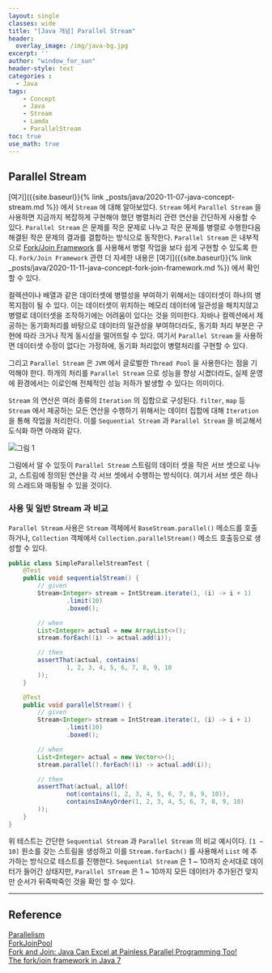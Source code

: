 ```yaml
--- 
layout: single
classes: wide
title: "[Java 개념] Parallel Stream"
header:
  overlay_image: /img/java-bg.jpg
excerpt: ''
author: "window_for_sun"
header-style: text
categories :
  - Java
tags:
    - Concept
    - Java
    - Stream
    - Lamda
    - ParallelStream
toc: true
use_math: true
---  
```


## Parallel Stream
[여기]({{site.baseurl}}{% link _posts/java/2020-11-07-java-concept-stream.md %})
에서 `Stream` 에 대해 알아보았다. 
`Stream` 에서 `Parallel Stream` 을 사용하면 지금까지 복잡하게 구현해야 했던 
병렬처리 관련 연산을 간단하게 사용할 수 있다. 
`Parallel Stream` 은 문제를 작은 문제로 나누고 작은 문제를 병렬로 수행한다음 
해결된 작은 문제의 결과를 결합하는 방식으로 동작한다. 
`Parallel Stream` 은 내부적으로 [Fork/Join Framework](https://docs.oracle.com/javase/tutorial/essential/concurrency/forkjoin.html)
를 사용해서 병렬 작업을 보다 쉽게 구현할 수 있도록 한다. 
`Fork/Join Framework` 관련 더 자세한 내용은 [여기]({{site.baseurl}}{% link _posts/java/2020-11-11-java-concept-fork-join-framework.md %})
에서 확인 할 수 있다. 

컬렉션이나 배열과 같은 데이터셋에 병렬성을 부여하기 위해서는 데이터셋이 하나의 병목지점이 될 수 있다. 
이는 데이터셋이 위치하는 메모리 데이터에 일관성을 해치지않고 병렬로 데이터셋을 조작하기에는 어려움이 있다는 것을 의미한다. 
자바나 컬렉션에서 제공하는 동기화처리를 바탕으로 데이터의 일관성을 부여하더라도, 
동기화 처리 부분은 구현에 따라 크거나 작게 동시성을 떨어뜨릴 수 있다. 
여기서 `Parallel Stream` 을 사용하면 데이터셋 수정이 없다는 가정하에, 
동기화 처리없이 병렬처리를 구현할 수 있다.  

그리고 `Parallel Stream` 은 `JVM` 에서 글로벌한 `Thread Pool` 을 사용한다는 점을 기억해야 한다. 
하개의 처리를 `Parallel Stream` 으로 성능을 향상 시켰더라도, 
실제 운영에 환경에서는 이로인해 전체적인 성능 저하가 발생할 수 있다는 의미이다.  

`Stream` 의 연산은 여러 종류의 `Iteration` 의 집합으로 구성된다. 
`filter`, `map` 등 `Stream` 에서 제공하는 모든 연산을 수행하기 위해서는 데이터 집합에 대해 `Iteration` 을 통해 작업을 처리한다. 
이를 `Sequential Stream` 과 `Parallel Stream` 을 비교해서 도식화 하면 아래와 같다.  

![그림 1]({{site.baseurl}}/img/java/concept_parallelstream_1.png)

그림에서 알 수 있듯이 `Parallel Stream` 스트림의 데이터 셋을 작은 서브 셋으로 나누고, 
스트림에 정의된 연산을 각 서브 셋에서 수행하는 방식이다. 
여기서 서브 셋은 하나의 스레드와 매핑될 수 있을 것이다.  

### 사용 및 일반 Stream 과 비교
`Parallel Stream` 사용은 `Stream` 객체에서 `BaseStream.parallel()` 메소드를 호출하거나, 
`Collection` 객체에서 `Collection.parallelStream()` 메소드 호출등으로 생성할 수 있다. 

```java
public class SimpleParallelStreamTest {
    @Test
    public void sequentialStream() {
        // given
        Stream<Integer> stream = IntStream.iterate(1, (i) -> i + 1)
                .limit(10)
                .boxed();

        // when
        List<Integer> actual = new ArrayList<>();
        stream.forEach((i) -> actual.add(i));

        // then
        assertThat(actual, contains(
                1, 2, 3, 4, 5, 6, 7, 8, 9, 10
        ));
    }

    @Test
    public void parallelStream() {
        // given
        Stream<Integer> stream = IntStream.iterate(1, (i) -> i + 1)
                .limit(10)
                .boxed();

        // when
        List<Integer> actual = new Vector<>();
        stream.parallel().forEach((i) -> actual.add(i));

        // then
        assertThat(actual, allOf(
                not(contains(1, 2, 3, 4, 5, 6, 7, 8, 9, 10)),
                containsInAnyOrder(1, 2, 3, 4, 5, 6, 7, 8, 9, 10)
        ));
    }
}
```  

위 테스트는 간단한 `Sequential Stream` 과 `Parallel Stream` 의 비교 예시이다. 
`[1 ~ 10]` 원소를 갖는 스트림을 생성하고 이를 `Stream.forEach()` 를 사용해서 `List` 에 추가하는 방식으로 테스트를 진행한다. 
`Sequential Stream` 은 1 ~ 10까지 순서대로 데이터가 들어간 상태지만, 
`Parallel STream` 은 1 ~ 10까지 모든 데이터가 추가된건 맞지만 순서가 뒤죽박죽인 것을 확인 할 수 있다.  





































---
## Reference
[Parallelism](https://docs.oracle.com/javase/tutorial/collections/streams/parallelism.html)  
[ForkJoinPool](https://docs.oracle.com/javase/8/docs/api/java/util/concurrent/ForkJoinPool.html)  
[Fork and Join: Java Can Excel at Painless Parallel Programming Too!](https://www.oracle.com/technical-resources/articles/java/fork-join.html)  
[The fork/join framework in Java 7](http://www.h-online.com/developer/features/The-fork-join-framework-in-Java-7-1762357.html)  